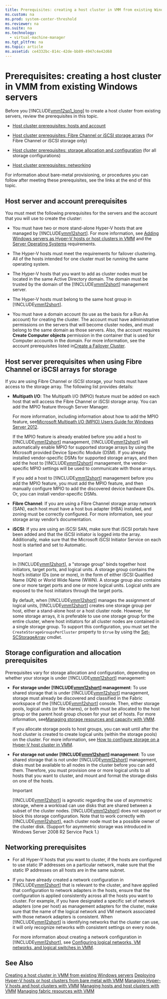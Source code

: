```yaml
---
title: Prerequisites: creating a host cluster in VMM from existing Windows servers
ms.custom: na
ms.prod: system-center-threshold
ms.reviewer: na
ms.suite: na
ms.technology: 
  - virtual-machine-manager
ms.tgt_pltfrm: na
ms.topic: article
ms.assetid: ce4332bc-814c-42de-bb89-4947c4e42d68
---
```

# Prerequisites: creating a host cluster in VMM from existing Windows servers
Before you [!INCLUDE[vmm12sp1_long](../../includes/vmm12sp1_long_md.md)] to create a host cluster from existing servers, review the prerequisites in this topic.

-   [Host cluster prerequisites: hosts and account](Prerequisites--creating-a-host-cluster-in-VMM-from-existing-Windows-servers.md#BKMK_hosts_hosts)

-   [Host cluster prerequisites: Fibre Channel or iSCSI storage arrays](Prerequisites--creating-a-host-cluster-in-VMM-from-existing-Windows-servers.md#BKMK_arrays) \(for Fibre Channel or iSCSI storage only\)

-   [Host cluster prerequisites: storage allocation and configuration](Prerequisites--creating-a-host-cluster-in-VMM-from-existing-Windows-servers.md#BKMK_storage_allocation) \(for all storage configurations\)

-   [Host cluster prerequisites: networking](Prerequisites--creating-a-host-cluster-in-VMM-from-existing-Windows-servers.md#BKMK_networking)

For information about bare\-metal provisioning, or procedures you can follow after meeting these prerequisites, see the links at the end of this topic.

## <a name="BKMK_hosts_hosts"></a>Host server and account prerequisites
You must meet the following prerequisites for the servers and the account that you will use to create the cluster:

-   You must have two or more stand\-alone Hyper\-V hosts that are managed by [!INCLUDE[vmm12short](../../includes/vmm12short_md.md)]. For more information, see [Adding Windows servers as Hyper-V hosts or host clusters in VMM](Adding-Windows-servers-as-Hyper-V-hosts-or-host-clusters-in-VMM.md) and the [Server Operating Systems](https://technet.microsoft.com/library/dn997307.aspx) requirements.

-   The Hyper\-V hosts must meet the requirements for failover clustering. All of the hosts intended for one  cluster must be running the same operating system.

-   The Hyper\-V hosts that you want to add as cluster nodes must be located in the same Active Directory domain. The domain must be trusted by the domain of the [!INCLUDE[vmm12short](../../includes/vmm12short_md.md)] management server.

-   The Hyper\-V hosts must belong to the same host group in [!INCLUDE[vmm12short](../../includes/vmm12short_md.md)].

-   You must have a domain account \(to use as the basis for a Run As account\) for creating the cluster. The account must have administrative permissions on the servers that will become cluster nodes, and must belong to the same domain as those servers. Also, the account requires **Create Computer objects** permission in the container that is used for Computer accounts in the domain. For more information, see the account prerequisites listed in[Create a Failover Cluster](http://technet.microsoft.com/library/dn505754.aspx#BKMK_ClusPrereq).

## <a name="BKMK_arrays"></a>Host server prerequisites when using Fibre Channel or iSCSI arrays for storage
If you are using Fibre Channel or iSCSI storage, your hosts must have access to the storage array. The following list provides details:

-   **Multipath I\/O**: The Multipath I\/O \(MPIO\) feature must be added on each host that will access the Fibre Channel or iSCSI storage array. You can add the MPIO feature through Server Manager.

    For more information, including information about how to add the MPIO feature, see[Microsoft Multipath I/O (MPIO) Users Guide for Windows Server 2012](http://www.microsoft.com/download/details.aspx?id=30450).

    If the MPIO feature is already enabled before you add a host to [!INCLUDE[vmm12short](../../includes/vmm12short_md.md)] management, [!INCLUDE[vmm12short](../../includes/vmm12short_md.md)] will automatically enable MPIO for supported storage arrays by using the Microsoft provided Device Specific Module \(DSM\). If you already installed vendor\-specific DSMs for supported storage arrays, and then add the host to [!INCLUDE[vmm12short](../../includes/vmm12short_md.md)] management, the vendor\-specific MPIO settings will be used to communicate with those arrays.

    If you add a host to [!INCLUDE[vmm12short](../../includes/vmm12short_md.md)] management before you add the MPIO feature, you must add the MPIO feature, and then manually configure MPIO to add the discovered device hardware IDs. Or, you can install vendor\-specific DSMs.

-   **Fibre Channel**: If you are using a Fibre Channel storage array network \(SAN\), each host must have a host bus adapter \(HBA\) installed, and zoning must be correctly configured. For more information, see your storage array vendor’s documentation.

-   **iSCSI**: If you are using an iSCSI SAN, make sure that iSCSI portals have been added and that the iSCSI initiator is logged into the array. Additionally, make sure that the Microsoft iSCSI Initiator Service on each host is started and set to Automatic.

    > [!IMPORTANT]
    > In [!INCLUDE[vmm12short](../../includes/vmm12short_md.md)], a "storage group" binds together host initiators, target ports, and logical units. A storage group contains the host’s initiator IDs \(one or more\), in the form of either iSCSI Qualified Name \(IQN\) or World Wide Name \(WWN\). A storage group also contains one or more target ports and one or more logical units. Logical units are exposed to the host initiators through the target ports.
    > 
    > By default, when [!INCLUDE[vmm12short](../../includes/vmm12short_md.md)] manages the assignment of logical units, [!INCLUDE[vmm12short](../../includes/vmm12short_md.md)] creates one storage group per host, either a stand\-alone host or a host cluster node. However, for some storage arrays, it is preferable to use one storage group for the entire cluster, where host initiators for all cluster nodes are contained in a single storage group. To support this configuration, you must set the `CreateStorageGroupsPerCluster` property to `$true` by using the [Set-SCStorageArray](http://technet.microsoft.com/library/jj613218.aspx) cmdlet.

## <a name="BKMK_storage_allocation"></a>Storage configuration and allocation prerequisites
Prerequisites vary for storage allocation and configuration, depending on whether your storage is under [!INCLUDE[vmm12short](../../includes/vmm12short_md.md)] management:

-   **For storage under [!INCLUDE[vmm12short](../../includes/vmm12short_md.md)] management**: To use shared storage that is under [!INCLUDE[vmm12short](../../includes/vmm12short_md.md)] management, storage must already be discovered and classified in the Fabric workspace of the [!INCLUDE[vmm12short](../../includes/vmm12short_md.md)] console. Then, either storage pools, logical units \(or file shares\), or both must be allocated to the host group or the parent host group chosen for your set of hosts. For more information, see[Managing storage resources and capacity with VMM](Managing-storage-resources-and-capacity-with-VMM.md).

    If you allocate storage pools to host groups, you can wait until after the host cluster is created to create logical units \(within the storage pools\) on the cluster. For more information, see [How to configure storage on a Hyper-V host cluster in VMM](How-to-configure-storage-on-a-Hyper-V-host-cluster-in-VMM.md).

-   **For storage not under [!INCLUDE[vmm12short](../../includes/vmm12short_md.md)] management**: To use shared storage that is not under [!INCLUDE[vmm12short](../../includes/vmm12short_md.md)] management, disks must be available to all nodes in the cluster before you can add them. Therefore, you must provision one or more logical units to all hosts that you want to cluster, and mount and format the storage disks on one of the hosts.

    > [!IMPORTANT]
    > [!INCLUDE[vmm12short](../../includes/vmm12short_md.md)] is agnostic regarding the use of asymmetric storage, where a workload can use disks that are shared between a subset of the cluster nodes. [!INCLUDE[vmm12short](../../includes/vmm12short_md.md)] does not support or block this storage configuration. Note that to work correctly with [!INCLUDE[vmm12short](../../includes/vmm12short_md.md)], each cluster node must be a possible owner of the cluster disk. \(Support for asymmetric storage was introduced in Windows Server 2008 R2 Service Pack 1.\)

## <a name="BKMK_networking"></a>Networking prerequisites

-   For all Hyper\-V hosts that you want to cluster, if the hosts are configured to use static IP addresses on a particular network, make sure that the static IP addresses on all hosts are in the same subnet.

-   If you have already created a network configuration in [!INCLUDE[vmm12short](../../includes/vmm12short_md.md)] that is relevant to the cluster, and have applied that configuration to network adapters in the hosts, ensure that the configuration is applied consistently across all the hosts you want to cluster. For example, if you have designated a specific set of network adapters \(one per host\) as management adapters for the cluster, make sure that the name of the logical network and VM network associated with those network adapters is consistent. When [!INCLUDE[vmm12short](../../includes/vmm12short_md.md)] is identifying networks that the cluster can use, it will only recognize networks with consistent settings on every node.

    For more information about creating a network configuration in [!INCLUDE[vmm12short](../../includes/vmm12short_md.md)], see [Configuring logical networks, VM networks, and logical switches in VMM](Configuring-logical-networks,-VM-networks,-and-logical-switches-in-VMM.md).

## See Also
[Creating a host cluster in VMM from existing Windows servers](Creating-a-host-cluster-in-VMM-from-existing-Windows-servers.md)
[Deploying Hyper-V hosts or host clusters from bare metal with VMM](Deploying-Hyper-V-hosts-or-host-clusters-from-bare-metal-with-VMM.md)
[Managing Hyper-V hosts and host clusters with VMM](Managing-Hyper-V-hosts-and-host-clusters-with-VMM.md)
[Managing hosts and host clusters with VMM](Managing-hosts-and-host-clusters-with-VMM.md)
[Managing fabric resources with VMM](Managing-fabric-resources-with-VMM.md)


